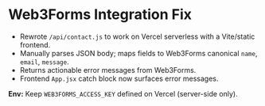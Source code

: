 # Web3Forms Integration Fix

- Rewrote `/api/contact.js` to work on Vercel serverless with a Vite/static frontend.
- Manually parses JSON body; maps fields to Web3Forms canonical `name`, `email`, `message`.
- Returns actionable error messages from Web3Forms.
- Frontend `App.jsx` catch block now surfaces error messages.

**Env:** Keep `WEB3FORMS_ACCESS_KEY` defined on Vercel (server-side only).